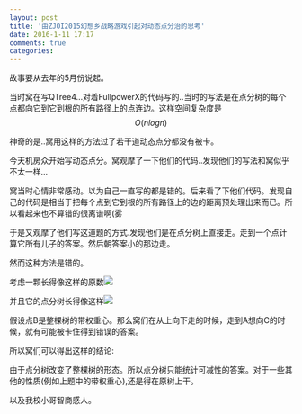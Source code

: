 ```yaml
---
layout: post
title: '由ZJOI2015幻想乡战略游戏引起对动态点分治的思考'
date: 2016-1-11 17:17
comments: true
categories: 
---
```

<script type="text/javascript" src="http://cdn.mathjax.org/mathjax/latest/MathJax.js?config=default"></script>
故事要从去年的5月份说起。

当时窝在写QTree4...对着FullpowerX的代码写的..当时的写法是在点分树的每个点都向它到它到根的所有路径上的点连边。这样空间复杂度是$$O(nlogn)$$

神奇的是..窝用这样的方法过了若干道动态点分都没有被卡。

今天机房众开始写动态点分。窝观摩了一下他们的代码..发现他们的写法和窝似乎不太一样...

窝当时心情非常感动。以为自己一直写的都是错的。后来看了下他们代码。发现自己的代码是相当于把每个点到它到根的所有路径上的边的距离预处理出来而已。所以看起来也不算错的很离谱啊(雾

于是又观摩了他们写这道题的方式.发现他们是在点分树上直接走。走到一个点计算它所有儿子的答案。然后朝答案小的那边走。

然而这种方法是错的。

考虑一颗长得像这样的原数![](http://7xoz7t.com1.z0.glb.clouddn.com/Point_DivideA.png)

并且它的点分树长得像这样![](http://7xoz7t.com1.z0.glb.clouddn.com/Point_DivideB.png)

假设点B是整棵树的带权重心。那么窝们在从上向下走的时候，走到A想向C的时候，就有可能被卡住得到错误的答案。

所以窝们可以得出这样的结论:

由于点分树改变了整棵树的形态。所以点分树只能统计可减性的答案。对于一些其他的性质(例如上题中的带权重心),还是得在原树上干。

以及我校小哥智商感人。
